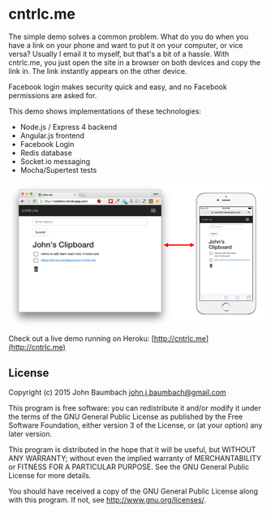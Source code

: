 cntrlc.me
=========

The simple demo solves a common problem.  What do you do when you have a link on your phone and want to put it on your 
computer, or vice versa?  Usually I email it to myself, but that's a bit of a hassle.  With cntrlc.me, 
you just open the site in a browser on both devices and copy the link in.  The link instantly appears on the other device.

Facebook login makes security quick and easy, and no Facebook permissions are asked for.

This demo shows implementations of these technologies:

* Node.js / Express 4 backend
* Angular.js frontend
* Facebook Login
* Redis database
* Socket.io messaging
* Mocha/Supertest tests


![Demo Screenshot](screenshots/cntrlc-screenshot.png "Screenshot")


Check out a live demo running on Heroku: [http://cntrlc.me](http://cntrlc.me)

License
-------
Copyright (c) 2015 John Baumbach <john.j.baumbach@gmail.com>

This program is free software: you can redistribute it and/or modify it under the terms of the GNU General Public License as published by the Free Software Foundation, either version 3 of the License, or (at your option) any later version.

This program is distributed in the hope that it will be useful, but WITHOUT ANY WARRANTY; without even the implied warranty of MERCHANTABILITY or FITNESS FOR A PARTICULAR PURPOSE.  See the GNU General Public License for more details.

You should have received a copy of the GNU General Public License along with this program.  If not, see <http://www.gnu.org/licenses/>.

